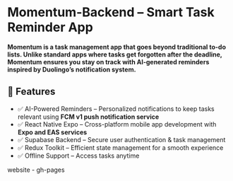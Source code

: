 # Momentum-Backend – Smart Task Reminder App 

**Momentum is a task management app that goes beyond traditional to-do lists. Unlike standard apps where tasks get forgotten after the deadline, Momentum ensures you stay on track with AI-generated reminders inspired by Duolingo’s notification system.**

## 🚀 Features
- ✅ AI-Powered Reminders – Personalized notifications to keep tasks relevant using **FCM v1 push notification service**
- ✅ React Native Expo – Cross-platform mobile app development with **Expo and EAS services**
- ✅ Supabase Backend – Secure user authentication & task management 
- ✅ Redux Toolkit – Efficient state management for a smooth experience
- ✅ Offline Support – Access tasks anytime



website - gh-pages